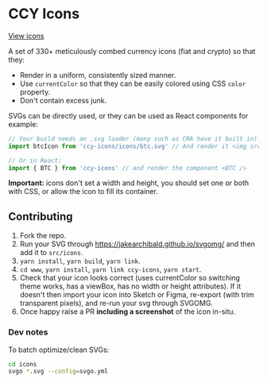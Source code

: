 # CCY Icons

[View icons](https://ccy-icons.netlify.app/)

A set of 330+ meticulously combed currency icons (fiat and crypto) so that they:

- Render in a uniform, consistently sized manner.
- Use `currentColor` so that they can be easily colored using CSS `color` property.
- Don't contain excess junk.

SVGs can be directly used, or they can be used as React components for example:

```js
// Your build needs an .svg loader (many such as CRA have it built in).
import btcIcon from 'ccy-icons/icons/btc.svg' // And render it <img src={btcIcon} />

// Or in React:
import { BTC } from 'ccy-icons' // and render the component <BTC />
```

**Important:** icons don't set a width and height, you should set one or both with CSS, or allow the icon to fill its container.

## Contributing

1. Fork the repo.
2. Run your SVG through https://jakearchibald.github.io/svgomg/ and then add it to `src/icons`.
3. `yarn install`, `yarn build`, `yarn link`.
4. `cd www`, `yarn install`, `yarn link ccy-icons`, `yarn start`.
5. Check that your icon looks correct (uses currentColor so switching theme works, has a viewBox, has no width or height attributes). If it doesn't then import your icon into Sketch or Figma, re-export (with trim transparent pixels), and re-run your svg through SVGOMG.
6. Once happy raise a PR **including a screenshot** of the icon in-situ.

### Dev notes

To batch optimize/clean SVGs:

```bash
cd icons
svgo *.svg --config=svgo.yml
```
